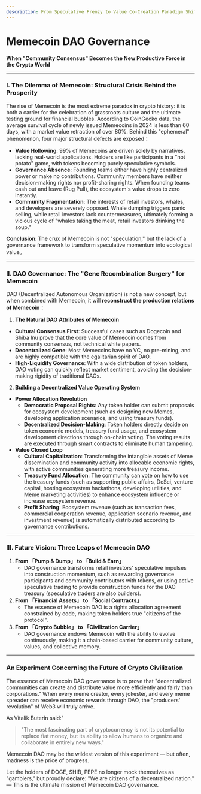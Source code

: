 ```yaml
---
description: From Speculative Frenzy to Value Co-Creation Paradigm Shift
---
```


# Memecoin DAO Governance

**When "Community Consensus" Becomes the New Productive Force in the Crypto World**

***

### **I. The Dilemma of Memecoin: Structural Crisis Behind the Prosperity**

The rise of Memecoin is the most extreme paradox in crypto history: it is both a carrier for the celebration of grassroots culture and the ultimate testing ground for financial bubbles. According to CoinGecko data, the average survival cycle of newly issued Memecoins in 2024 is less than 60 days, with a market value retraction of over 80%. Behind this "ephemeral" phenomenon, four major structural defects are exposed：

* **Value Hollowing**: 99% of Memecoins are driven solely by narratives, lacking real-world applications. Holders are like participants in a "hot potato" game, with tokens becoming purely speculative symbols.
* **Governance Absence**: Founding teams either have highly centralized power or make no contributions. Community members have neither decision-making rights nor profit-sharing rights. When founding teams cash out and leave (Rug Pull), the ecosystem's value drops to zero instantly.
* **Community Fragmentation**: The interests of retail investors, whales, and developers are severely opposed. Whale dumping triggers panic selling, while retail investors lack countermeasures, ultimately forming a vicious cycle of "whales taking the meat, retail investors drinking the soup."

**Conclusion**: The crux of Memecoin is not "speculation," but the lack of a governance framework to transform speculative momentum into ecological value。

***

### **II. DAO Governance: The "Gene Recombination Surgery" for Memecoin**

DAO (Decentralized Autonomous Organization) is not a new concept, but when combined with Memecoin, it will **reconstruct the production relations of Memecoin**：

1. **The Natural DAO Attributes of Memecoin**

* **Cultural Consensus First**: Successful cases such as Dogecoin and Shiba Inu prove that the core value of Memecoin comes from community consensus, not technical white papers.
* **Decentralized Gene**: Most Memecoins have no VC, no pre-mining, and are highly compatible with the egalitarian spirit of DAO.
* **High-Liquidity Governance**: With a wide distribution of token holders, DAO voting can quickly reflect market sentiment, avoiding the decision-making rigidity of traditional DAOs.

2. **Building a Decentralized Value Operating System**

* **Power Allocation Revolution**
  * **Democratic Proposal Rights**: Any token holder can submit proposals for ecosystem development (such as designing new Memes, developing application scenarios, and using treasury funds).
  * **Decentralized Decision-Making**: Token holders directly decide on token economic models, treasury fund usage, and ecosystem development directions through on-chain voting. The voting results are executed through smart contracts to eliminate human tampering.
* **Value Closed Loop**
  * **Cultural Capitalization**: Transforming the intangible assets of Meme dissemination and community activity into allocable economic rights, with active communities generating more treasury income.
  * **Treasury Fund Allocation**: The community can vote on how to use the treasury funds (such as supporting public affairs, DeSci, venture capital, hosting ecosystem hackathons, developing utilities, and Meme marketing activities) to enhance ecosystem influence or increase ecosystem revenue.
  * **Profit Sharing**: Ecosystem revenue (such as transaction fees, commercial cooperation revenue, application scenario revenue, and investment revenue) is automatically distributed according to governance contributions.

***

### **III. Future Vision: Three Leaps of Memecoin DAO**

1. **From 「Pump & Dump」 to 「Build & Earn」**
   * DAO governance transforms retail investors' speculative impulses into construction momentum, such as rewarding governance participants and community contributors with tokens, or using active speculative trading to provide construction funds for the DAO treasury (speculative traders are also builders).
2. **From 「Financial Assets」 to 「Social Contracts」**
   * The essence of Memecoin DAO is a rights allocation agreement constrained by code, making token holders true "citizens of the protocol".
3. **From 「Crypto Bubble」 to 「Civilization Carrier」**
   * DAO governance endows Memecoin with the ability to evolve continuously, making it a chain-based carrier for community culture, values, and collective memory.

***

### **An Experiment Concerning the Future of Crypto Civilization**

The essence of Memecoin DAO governance is to prove that "decentralized communities can create and distribute value more efficiently and fairly than corporations." When every meme creator, every jokester, and every meme spreader can receive economic rewards through DAO, the "producers' revolution" of Web3 will truly arrive.

As Vitalik Buterin said:"

> "The most fascinating part of cryptocurrency is not its potential to replace fiat money, but its ability to allow humans to organize and collaborate in entirely new ways."&#x20;

Memecoin DAO may be the wildest version of this experiment — but often, madness is the price of progress.&#x20;

Let the holders of DOGE, SHIB, PEPE no longer mock themselves as "gamblers," but proudly declare: "We are citizens of a decentralized nation." — This is the ultimate mission of Memecoin DAO governance.
